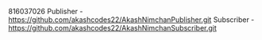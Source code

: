 816037026
Publisher - https://github.com/akashcodes22/AkashNimchanPublisher.git
Subscriber - https://github.com/akashcodes22/AkashNimchanSubscriber.git
